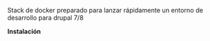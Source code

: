 Stack de docker preparado para lanzar rápidamente un entorno de desarrollo para drupal 7/8

__Instalación__
